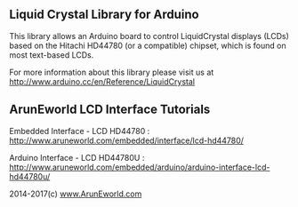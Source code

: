 ## Liquid Crystal Library for Arduino

This library allows an Arduino board to control LiquidCrystal displays (LCDs) based on the Hitachi HD44780 (or a compatible) chipset, which is found on most text-based LCDs.

For more information about this library please visit us at http://www.arduino.cc/en/Reference/LiquidCrystal


## ArunEworld LCD Interface Tutorials

Embedded Interface - LCD HD44780 : http://www.aruneworld.com/embedded/interface/lcd-hd44780/

Arduino Interface - LCD HD44780U : http://www.aruneworld.com/embedded/arduino/arduino-interface-lcd-hd44780u/

2014-2017(c) www.ArunEworld.com
